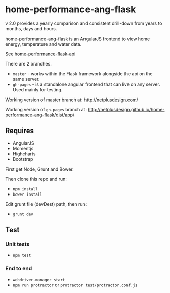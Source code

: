 # home-performance-ang-flask

v 2.0 provides a yearly comparison and consistent drill-down from years to months, days and hours.

home-performance-ang-flask is an AngularJS frontend to view home energy, temperature and water data.

See [home-performance-flask-api](https://github.com/netplusdesign/home-performance-flask-api)

There are 2 branches.

* `master` - works within the Flask framework alongside the api on the same server.
* `gh-pages` - is a standalone angular frontend that can live on any server. Used mainly for testing.

Working version of master branch at: http://netplusdesign.com/

Working version of `gh-pages` branch at: http://netplusdesign.github.io/home-performance-ang-flask/dist/app/

## Requires

* AngularJS
* Momentjs
* Highcharts
* Bootstrap

First get Node, Grunt and Bower.

Then clone this repo and run:

* `npm install`
* `bower install`

Edit grunt file (devDest) path, then run:

* `grunt dev`

## Test

### Unit tests

* `npm test`

### End to end

* `webdriver-manager start`
* `npm run protractor` or `protractor test/protractor.conf.js`

